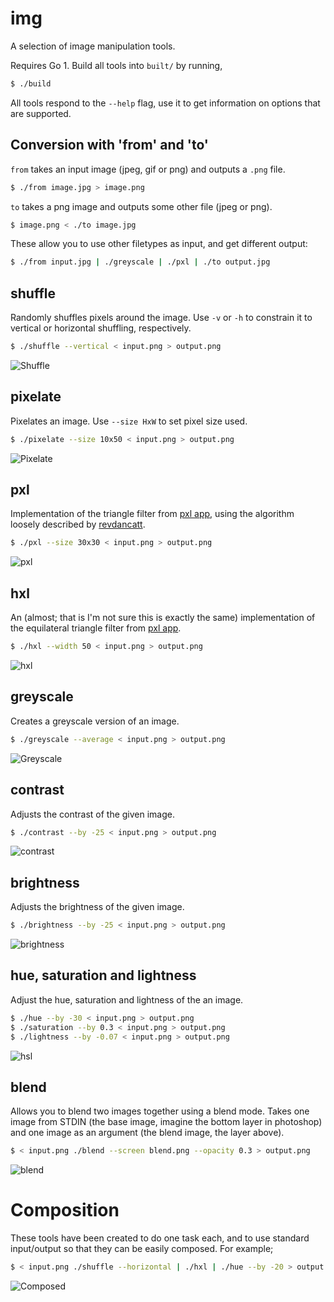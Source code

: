 # img

A selection of image manipulation tools.

Requires Go 1. Build all tools into `built/` by running,

``` bash
$ ./build
```

All tools respond to the `--help` flag, use it to get information on options
that are supported.

## Conversion with 'from' and 'to'

`from` takes an input image (jpeg, gif or png) and outputs a `.png` file.

``` bash
$ ./from image.jpg > image.png
```

`to` takes a png image and outputs some other file (jpeg or png).

``` bash
$ image.png < ./to image.jpg
```

These allow you to use other filetypes as input, and get different output:

``` bash
$ ./from input.jpg | ./greyscale | ./pxl | ./to output.jpg
```

## shuffle

Randomly shuffles pixels around the image. Use `-v` or `-h` to constrain it to
vertical or horizontal shuffling, respectively.

``` bash
$ ./shuffle --vertical < input.png > output.png
```

![Shuffle](http://github.com/hawx/img/raw/master/examples/shuffle.jpg)

## pixelate

Pixelates an image. Use `--size HxW` to set pixel size used.

``` bash
$ ./pixelate --size 10x50 < input.png > output.png
```

![Pixelate](http://github.com/hawx/img/raw/master/examples/pixelate.jpg)

## pxl

Implementation of the triangle filter from [pxl app][pxlapp], using the
algorithm loosely described by [revdancatt][rev].

``` bash
$ ./pxl --size 30x30 < input.png > output.png
```

![pxl](http://github.com/hawx/img/raw/master/examples/pxl.jpg)

## hxl

An (almost; that is I'm not sure this is exactly the same) implementation of the
equilateral triangle filter from [pxl app][pxlapp].

``` bash
$ ./hxl --width 50 < input.png > output.png
```

![hxl](http://github.com/hawx/img/raw/master/examples/hxl.jpg)

## greyscale

Creates a greyscale version of an image.

``` bash
$ ./greyscale --average < input.png > output.png
```

![Greyscale](http://github.com/hawx/img/raw/master/examples/greyscale.jpg)

## contrast

Adjusts the contrast of the given image.

``` bash
$ ./contrast --by -25 < input.png > output.png
```

![contrast](http://github.com/hawx/img/raw/master/examples/contrast.jpg)

## brightness

Adjusts the brightness of the given image.

``` bash
$ ./brightness --by -25 < input.png > output.png
```

![brightness](http://github.com/hawx/img/raw/master/examples/brightness.jpg)

## hue, saturation and lightness

Adjust the hue, saturation and lightness of the an image.

``` bash
$ ./hue --by -30 < input.png > output.png
$ ./saturation --by 0.3 < input.png > output.png
$ ./lightness --by -0.07 < input.png > output.png
```

![hsl](http://github.com/hawx/img/raw/master/examples/hsl.jpg)

## blend

Allows you to blend two images together using a blend mode. Takes one image from
STDIN (the base image, imagine the bottom layer in photoshop) and one image as
an argument (the blend image, the layer above).

``` bash
$ < input.png ./blend --screen blend.png --opacity 0.3 > output.png
```

![blend](http://github.com/hawx/img/raw/master/examples/blend.jpg)

# Composition

These tools have been created to do one task each, and to use standard
input/output so that they can be easily composed. For example;

``` bash
$ < input.png ./shuffle --horizontal | ./hxl | ./hue --by -20 > output.png
```

![Composed](http://github.com/hawx/img/raw/master/examples/composed.jpg)


[pxlapp]: http://kohlberger.net/apps/pxl
[rev]:    http://revdancatt.com/2012/03/31/the-pxl-effect-with-javascript-and-canvas-and-maths/
